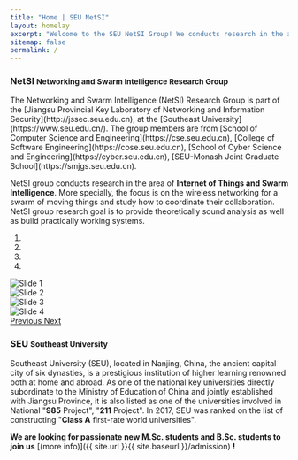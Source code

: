 ```yaml
---
title: "Home | SEU NetSI"
layout: homelay
excerpt: "Welcome to the SEU NetSI Group! We conducts research in the area of Internet of Things and Swarm Intelligence. Our goal is to provide theoretically sound analysis as well as build practically working systems."
sitemap: false
permalink: /
---
```


<div class="page-container">
<div class="page-header">
  <h3>NetSI <small>Networking and Swarm Intelligence Research Group</small></h3>
</div>

<div class="justify-text">
The Networking and Swarm Intelligence (NetSI) Research Group is part of the [Jiangsu Provincial Key Laboratory of Networking and Information Security](http://jssec.seu.edu.cn), 
at the [Southeast University](https://www.seu.edu.cn/). 
The group members are from 
[School of Computer Science and Engineering](https://cse.seu.edu.cn), 
[College of Software Engineering](https://cose.seu.edu.cn), 
[School of Cyber Science and Engineering](https://cyber.seu.edu.cn), 
[SEU-Monash Joint Graduate School](https://smjgs.seu.edu.cn).

NetSI group conducts research in the area of <b>Internet of Things and Swarm Intelligence</b>.
More specially, the focus is on the wireless networking for a swarm of moving things and study how to coordinate their collaboration.
NetSI group research goal is to provide theoretically sound analysis as well as build practically working systems.
</div>
<div markdown="0" id="carousel" class="carousel slide" data-ride="carousel" data-interval="4000" data-pause="hover" >
    <!-- Menu -->
    <ol class="carousel-indicators">
        <li data-target="#carousel" data-slide-to="0" class="active"></li>
        <li data-target="#carousel" data-slide-to="1"></li>
        <li data-target="#carousel" data-slide-to="2"></li>
        <li data-target="#carousel" data-slide-to="3"></li>
    </ol>
    <!-- Items -->
    <div class="carousel-inner" markdown="0">
        <div class="item active">
            <img class="img-responsive img-rounded" src="{{ site.url }}{{ site.baseurl }}/images/homepic/slider/slide4.png" alt="Slide 1" />
        </div>
        <div class="item">
            <img class="img-responsive img-rounded" src="{{ site.url }}{{ site.baseurl }}/images/homepic/slider/slide1.png" alt="Slide 2" />
        </div>
        <div class="item">
            <img class="img-responsive img-rounded" src="{{ site.url }}{{ site.baseurl }}/images/homepic/slider/slide2.png" alt="Slide 3" />
        </div>
        <div class="item">
            <img class="img-responsive img-rounded" src="{{ site.url }}{{ site.baseurl }}/images/homepic/slider/slide3.png" alt="Slide 4" />
        </div>
    </div>
    
  <a class="left carousel-control" href="#carousel" role="button" data-slide="prev">
    <span class="glyphicon glyphicon-chevron-left" aria-hidden="true"></span>
    <span class="sr-only">Previous</span>
  </a>
  <a class="right carousel-control" href="#carousel" role="button" data-slide="next">
    <span class="glyphicon glyphicon-chevron-right" aria-hidden="true"></span>
    <span class="sr-only">Next</span>
  </a>
</div>



<div class="page-header">
  <h3>SEU <small>Southeast University</small></h3>
</div>
<div class="justify-text">
Southeast University (SEU), located in Nanjing, China, the ancient capital city of six dynasties, is a prestigious institution of higher learning renowned both at home and abroad. As one of the national key universities directly subordinate to the Ministry of Education of China and jointly established with Jiangsu Province, it is also listed as one of the universities involved in National "<b>985</b> Project", "<b>211</b> Project". In 2017, SEU was ranked on the list of constructing "<b>Class A</b> first-rate world universities".  

**We are looking for passionate new M.Sc. students and B.Sc. students to join us** [(more info)]({{ site.url }}{{ site.baseurl }}/admission) **!**
</div>